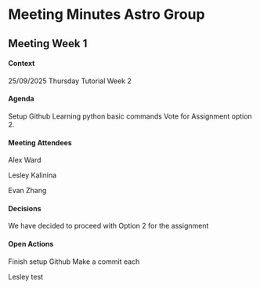 # Meeting Minutes Astro Group

## Meeting Week 1

#### Context

25/09/2025
Thursday Tutorial Week 2

#### Agenda

Setup Github
Learning python basic commands
Vote for Assignment option 2. 

#### Meeting Attendees
Alex Ward

Lesley Kalinina

Evan Zhang

#### Decisions

We have decided to proceed with Option 2 for the assignment 

#### Open Actions 

Finish setup Github
Make a commit each


Lesley test
